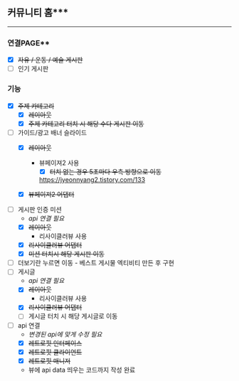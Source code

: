 ## 커뮤니티 홈***
--- 
### 연결PAGE**
  - [x]  ~~자유 / 운동 / 예술 게시판~~
  - [ ]  인기 게시판

### 기능
  - [x]  ~~주제 카테고리~~
      - [x]  ~~레이아웃~~
      - [x]  ~~주제 카테고리 터치 시 해당 수다 게시판 이동~~
  - [ ]  가이드/광고 배너 슬라이드
      - [x]  ~~레이아웃~~
          - 뷰페이져2 사용
              - [x]  ~~터치 없는 경우 5초마다 우측 방향으로 이동~~
            
              https://jyeonnyang2.tistory.com/133
            
      - [x]  ~~뷰페이져2 어댑터~~
  - [ ]  게시판 인증 미션
      - *api 연결 필요*
      - [x]  ~~레이아웃~~
          - 리사이클러뷰 사용
      - [x]  ~~리사이클러뷰 어댑터~~
      - [x]  ~~미션 터치시 해당 게시판 이동~~
  - [ ]  더보기란 누르면 이동
    - 베스트 게시물 엑티비티 만든 후 구현
  - [ ]  게시글
      - *api 연결 필요*
      - [x]  ~~레이아웃~~
          - 리사이클러뷰 사용
      - [x]  ~~리사이클러뷰 어댑터~~
      - [ ]  게시글 터치 시 해당 게시글로 이동
  - [ ]  api 연결
      - *변경된 api에 맞게 수정 필요*
      - [x]  ~~레트로핏 인터페이스~~
      - [x]  ~~레트로핏 클라이언트~~
      - [x]  ~~레트로핏 매니저~~
      - 뷰에 api data 띄우는 코드까지 작성 완료